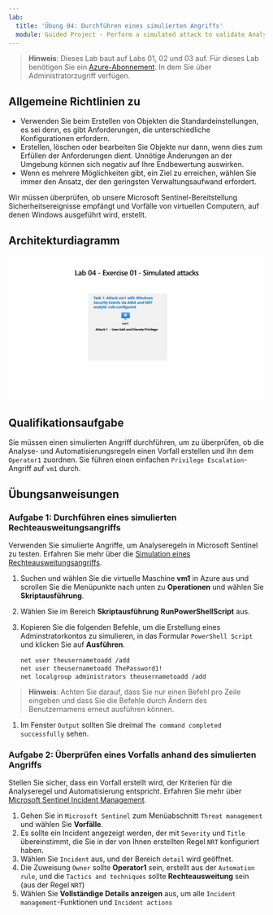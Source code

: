 ```yaml
---
lab:
  title: 'Übung 04: Durchführen eines simulierten Angriffs'
  module: Guided Project - Perform a simulated attack to validate Analytic and Automation rules
---
```


>**Hinweis**: Dieses Lab baut auf Labs 01, 02 und 03 auf. Für dieses Lab benötigen Sie ein [Azure-Abonnement](https://azure.microsoft.com/free/?azure-portal=true). In dem Sie über Administratorzugriff verfügen.

## Allgemeine Richtlinien zu 

- Verwenden Sie beim Erstellen von Objekten die Standardeinstellungen, es sei denn, es gibt Anforderungen, die unterschiedliche Konfigurationen erfordern.
- Erstellen, löschen oder bearbeiten Sie Objekte nur dann, wenn dies zum Erfüllen der Anforderungen dient. Unnötige Änderungen an der Umgebung können sich negativ auf Ihre Endbewertung auswirken.
- Wenn es mehrere Möglichkeiten gibt, ein Ziel zu erreichen, wählen Sie immer den Ansatz, der den geringsten Verwaltungsaufwand erfordert.

Wir müssen überprüfen, ob unsere Microsoft Sentinel-Bereitstellung Sicherheitsereignisse empfängt und Vorfälle von virtuellen Computern, auf denen Windows ausgeführt wird, erstellt.

## Architekturdiagramm

![Diagramm eines simulierten Angriffs ](../Media/apl-5001-lab-diagrams-lab04.png)

## Qualifikationsaufgabe

Sie müssen einen simulierten Angriff durchführen, um zu überprüfen, ob die Analyse- und Automatisierungsregeln einen Vorfall erstellen und ihn dem `Operator1` zuordnen. Sie führen einen einfachen `Privilege Escalation`-Angriff auf `vm1` durch.

## Übungsanweisungen

### Aufgabe 1: Durchführen eines simulierten Rechteausweitungsangriffs

Verwenden Sie simulierte Angriffe, um Analyseregeln in Microsoft Sentinel zu testen. Erfahren Sie mehr über die [Simulation eines Rechteausweitungsangriffs](https://github.com/redcanaryco/atomic-red-team/blob/master/atomics/T1078.003/T1078.003.md).

1. Suchen und wählen Sie die virtuelle Maschine **vm1** in Azure aus und scrollen Sie die Menüpunkte nach unten zu **Operationen** und wählen Sie **Skriptausführung**.
1. Wählen Sie im Bereich **Skriptausführung** **RunPowerShellScript** aus.
1. Kopieren Sie die folgenden Befehle, um die Erstellung eines Adminstratorkontos zu simulieren, in das Formular `PowerShell Script` und klicken Sie auf **Ausführen**.

    ```CommandPrompt
    net user theusernametoadd /add
    net user theusernametoadd ThePassword1!
    net localgroup administrators theusernametoadd /add
    ```

>**Hinweis**: Achten Sie darauf, dass Sie nur einen Befehl pro Zeile eingeben und dass Sie die Befehle durch Ändern des Benutzernamens erneut ausführen können.

1. Im Fenster `Output` sollten Sie dreimal `The command completed successfully` sehen.

### Aufgabe 2: Überprüfen eines Vorfalls anhand des simulierten Angriffs

Stellen Sie sicher, dass ein Vorfall erstellt wird, der Kriterien für die Analyseregel und Automatisierung entspricht. Erfahren Sie mehr über [Microsoft Sentinel Incident Management](https://learn.microsoft.com/azure/sentinel/incident-investigation).

1. Gehen Sie in `Microsoft Sentinel` zum Menüabschnitt `Threat management` und wählen Sie **Vorfälle**.
1. Es sollte ein Incident angezeigt werden, der mit `Severity` und `Title` übereinstimmt, die Sie in der von Ihnen erstellten Regel `NRT` konfiguriert haben.
1. Wählen Sie `Incident` aus, und der Bereich `detail` wird geöffnet.
1. Die Zuweisung `Owner` sollte **Operator1** sein, erstellt aus der `Automation rule`, und die `Tactics and techniques` sollte **Rechteausweitung** sein (aus der Regel `NRT`)
1. Wählen Sie **Vollständige Details anzeigen** aus, um alle `Incident management`-Funktionen und `Incident actions`
